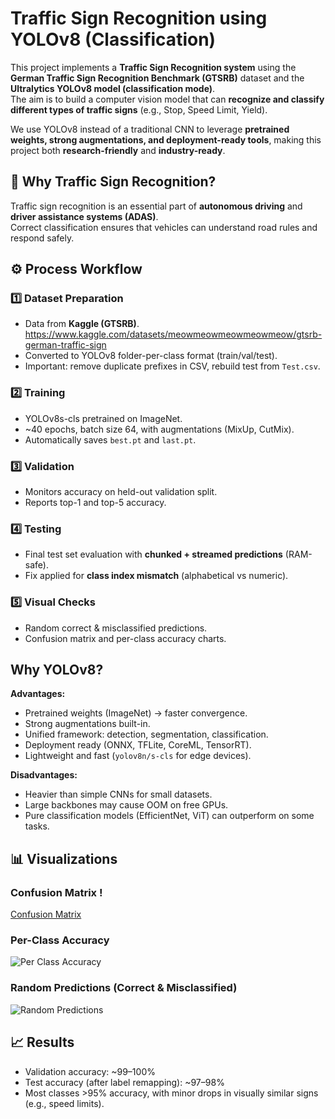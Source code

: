 # Traffic Sign Recognition using YOLOv8 (Classification)
This project implements a **Traffic Sign Recognition system** using the **German Traffic Sign Recognition Benchmark (GTSRB)** dataset and the **Ultralytics YOLOv8 model (classification mode)**.  
The aim is to build a computer vision model that can **recognize and classify different types of traffic signs** (e.g., Stop, Speed Limit, Yield).

We use YOLOv8 instead of a traditional CNN to leverage **pretrained weights, strong augmentations, and deployment-ready tools**, making this project both **research-friendly** and **industry-ready**.

## 🚦 Why Traffic Sign Recognition?
Traffic sign recognition is an essential part of **autonomous driving** and **driver assistance systems (ADAS)**.  
Correct classification ensures that vehicles can understand road rules and respond safely.


## ⚙️ Process Workflow

### 1️⃣ Dataset Preparation
- Data from **Kaggle (GTSRB)**. https://www.kaggle.com/datasets/meowmeowmeowmeowmeow/gtsrb-german-traffic-sign 
- Converted to YOLOv8 folder-per-class format (train/val/test).  
- Important: remove duplicate prefixes in CSV, rebuild test from `Test.csv`.

### 2️⃣ Training
- YOLOv8s-cls pretrained on ImageNet.  
- ~40 epochs, batch size 64, with augmentations (MixUp, CutMix).  
- Automatically saves `best.pt` and `last.pt`.

### 3️⃣ Validation
- Monitors accuracy on held-out validation split.  
- Reports top-1 and top-5 accuracy.  

### 4️⃣ Testing
- Final test set evaluation with **chunked + streamed predictions** (RAM-safe).  
- Fix applied for **class index mismatch** (alphabetical vs numeric).  

### 5️⃣ Visual Checks
- Random correct & misclassified predictions.  
- Confusion matrix and per-class accuracy charts.
  
## Why YOLOv8?
**Advantages:**
- Pretrained weights (ImageNet) → faster convergence.  
- Strong augmentations built-in.  
- Unified framework: detection, segmentation, classification.  
- Deployment ready (ONNX, TFLite, CoreML, TensorRT).  
- Lightweight and fast (`yolov8n/s-cls` for edge devices).  

**Disadvantages:**
- Heavier than simple CNNs for small datasets.  
- Large backbones may cause OOM on free GPUs.  
- Pure classification models (EfficientNet, ViT) can outperform on some tasks.  


## 📊 Visualizations

### Confusion Matrix !
[Confusion Matrix](images/confusion_matrix.png)

### Per-Class Accuracy
![Per Class Accuracy](images/per_class_accuracy.png)

### Random Predictions (Correct & Misclassified)
![Random Predictions](images/random_predictions.png)

## 📈 Results
- Validation accuracy: ~99–100%  
- Test accuracy (after label remapping): ~97–98%  
- Most classes >95% accuracy, with minor drops in visually similar signs (e.g., speed limits).


